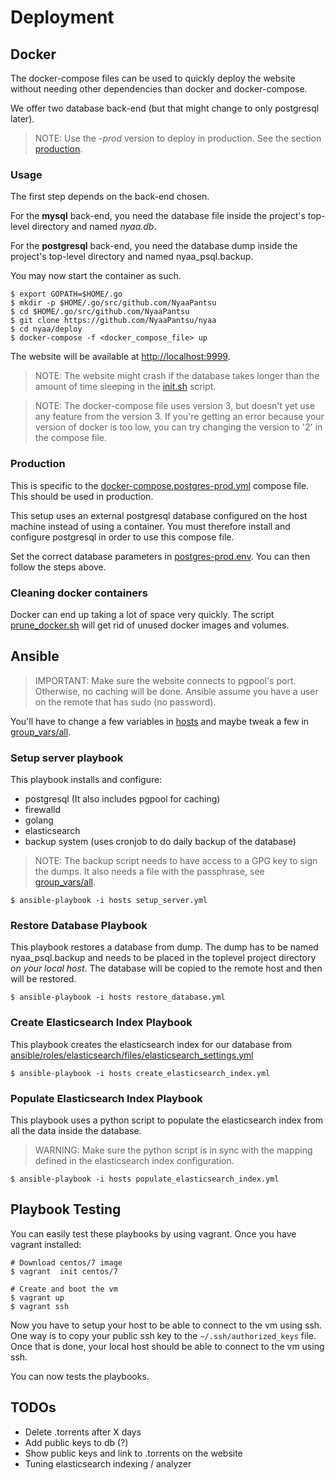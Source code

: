 # Deployment

## Docker

The docker-compose files can be used to quickly deploy the website without
needing other dependencies than docker and docker-compose.

We offer two database back-end (but that might change to only postgresql later).

> NOTE: Use the *-prod* version to deploy in production. See the section
> [production](#production).


### Usage

The first step depends on the back-end chosen.

For the **mysql** back-end, you need the database file inside the project's
top-level directory and named *nyaa.db*.

For the **postgresql** back-end, you need the database dump inside the project's
top-level directory and named nyaa\_psql.backup.

You may now start the container as such.

```
$ export GOPATH=$HOME/.go
$ mkdir -p $HOME/.go/src/github.com/NyaaPantsu
$ cd $HOME/.go/src/github.com/NyaaPantsu
$ git clone https://github.com/NyaaPantsu/nyaa
$ cd nyaa/deploy
$ docker-compose -f <docker_compose_file> up
```

The website will be available at [http://localhost:9999](http://localhost:9999).

> NOTE: The website might crash if the database takes longer than the amount of
> time sleeping in the [init.sh](init.sh) script.

> NOTE: The docker-compose file uses version 3, but doesn't yet use any feature
> from the version 3. If you're getting an error because your version of docker
> is too low, you can try changing the version to '2' in the compose file.


### Production

This is specific to the
[docker-compose.postgres-prod.yml](docker-compose.postgres-prod.yml) compose
file. This should be used in production.

This setup uses an external postgresql database configured on the host machine
instead of using a container. You must therefore install and configure
postgresql in order to use this compose file.

Set the correct database parameters in [postgres-prod.env](postgres-prod.env).
You can then follow the steps above.


### Cleaning docker containers

Docker can end up taking a lot of space very quickly. The script
[prune\_docker.sh](prune_docker.sh) will get rid of unused docker images and
volumes.


## Ansible

> IMPORTANT: Make sure the website connects to pgpool's port. Otherwise, no
> caching will be done. Ansible assume you have a user on the remote that has
> sudo (no password).

You'll have to change a few variables in [hosts](host) and maybe tweak a few in
[group_vars/all](group_vars/all).


### Setup server playbook

This playbook installs and configure:

- postgresql (It also includes pgpool for caching)
- firewalld
- golang
- elasticsearch
- backup system (uses cronjob to do daily backup of the database)

> NOTE: The backup script needs to have access to a GPG key to sign the dumps.
> It also needs a file with the passphrase, see
> [group_vars/all](group_vars/all).

```
$ ansible-playbook -i hosts setup_server.yml
```


### Restore Database Playbook

This playbook restores a database from dump. The dump has to be named
nyaa_psql.backup and needs to be placed in the toplevel project directory *on
your local host*. The database will be copied to the remote host and then will
be restored.

```
$ ansible-playbook -i hosts restore_database.yml
```


### Create Elasticsearch Index Playbook

This playbook creates the elasticsearch index for our database from
[ansible/roles/elasticsearch/files/elasticsearch_settings.yml](ansible/roles/elasticsearch/files/elasticsearch_settings.yml)

```
$ ansible-playbook -i hosts create_elasticsearch_index.yml
```


### Populate Elasticsearch Index Playbook

This playbook uses a python script to populate the elasticsearch index from all
the data inside the database.

> WARNING: Make sure the python script is in sync with the mapping defined in
> the elasticsearch index configuration.

```
$ ansible-playbook -i hosts populate_elasticsearch_index.yml
```

## Playbook Testing

You can easily test these playbooks by using vagrant. Once you have vagrant
installed:

```
# Download centos/7 image
$ vagrant  init centos/7

# Create and boot the vm
$ vagrant up
$ vagrant ssh
```

Now you have to setup your host to be able to connect to the vm using ssh. One
way is to copy your public ssh key to the `~/.ssh/authorized_keys` file. Once
that is done, your local host should be able to connect to the vm using ssh.

You can now tests the playbooks.

## TODOs
- Delete .torrents after X days
- Add public keys to db (?)
- Show public keys and link to .torrents on the website 
- Tuning elasticsearch indexing / analyzer
